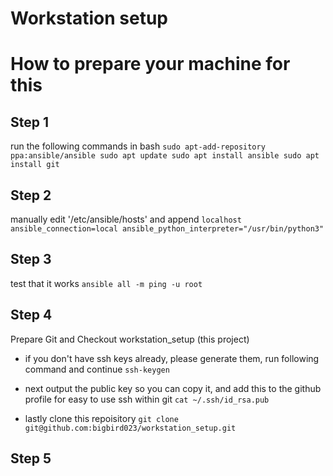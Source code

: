 # Workstation setup 

# How to prepare your machine for this

## Step 1
run the following commands in bash
`
sudo apt-add-repository ppa:ansible/ansible
sudo apt update
sudo apt install ansible
sudo apt install git
`

## Step 2
manually edit '/etc/ansible/hosts' and append
`
localhost ansible_connection=local ansible_python_interpreter="/usr/bin/python3"
`

## Step 3
test that it works
`
ansible all -m ping -u root
`

## Step 4 
Prepare Git and Checkout workstation_setup (this project)
 - if you don't have ssh keys already, please generate them, run following command and continue
`
ssh-keygen
`

 - next output the public key so you can copy it, and add this to the github profile for easy to use ssh within git
 `
cat ~/.ssh/id_rsa.pub
 `

 - lastly clone this repoisitory
 `
 git clone git@github.com:bigbird023/workstation_setup.git
 `

 ## Step 5
 